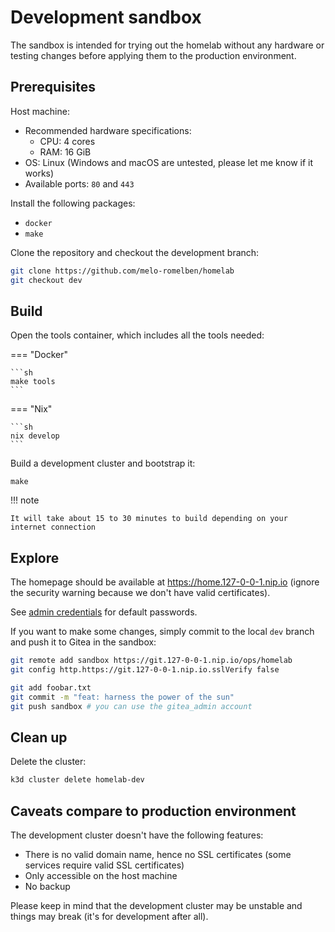 # Development sandbox

The sandbox is intended for trying out the homelab without any hardware or testing changes before applying them to the production environment.

## Prerequisites

Host machine:

- Recommended hardware specifications:
    - CPU: 4 cores
    - RAM: 16 GiB
- OS: Linux (Windows and macOS are untested, please let me know if it works)
- Available ports: `80` and `443`

Install the following packages:

- `docker`
- `make`

Clone the repository and checkout the development branch:

```sh
git clone https://github.com/melo-romelben/homelab
git checkout dev
```

## Build

Open the tools container, which includes all the tools needed:

=== "Docker"

    ```sh
    make tools
    ```

=== "Nix"

    ```sh
    nix develop
    ```

Build a development cluster and bootstrap it:

```
make
```

!!! note

    It will take about 15 to 30 minutes to build depending on your internet connection

## Explore

The homepage should be available at <https://home.127-0-0-1.nip.io> (ignore the security warning because we don't have valid certificates).

See [admin credentials](../post-installation/#admin-credentials) for default passwords.

If you want to make some changes, simply commit to the local `dev` branch and push it to Gitea in the sandbox:

```sh
git remote add sandbox https://git.127-0-0-1.nip.io/ops/homelab
git config http.https://git.127-0-0-1.nip.io.sslVerify false

git add foobar.txt
git commit -m "feat: harness the power of the sun"
git push sandbox # you can use the gitea_admin account
```

## Clean up

Delete the cluster:

```sh
k3d cluster delete homelab-dev
```

## Caveats compare to production environment

The development cluster doesn't have the following features:

- There is no valid domain name, hence no SSL certificates (some services require valid SSL certificates)
- Only accessible on the host machine
- No backup

Please keep in mind that the development cluster may be unstable and things may break (it's for development after all).
